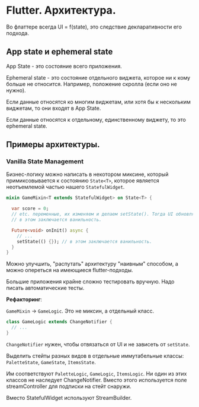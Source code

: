 # Flutter. Архитектура.

Во флаттере всегда UI = f(state), это следствие декларативности его подхода.

## App state и ephemeral state

App State - это состояние всего приложения.

Ephemeral state - это состояние отдельного виджета, которое ни к кому больше не относится. Например, положение скролла (если оно не нужно).

Если данные относятся ко многим виджетам, или хотя бы к нескольким виджетам, то они входят в App State. 

Если данные относятся к отдельному, единственному виджету, то это ephemeral state.

## Примеры архитектуры.

### Vanilla State Management

Бизнес-логику можно написать в некотором миксине, который примиксовывается к состоянию `State<T>`, которое является неотъемлемой частью нашего `StatefulWidget`.

```dart
mixin GameMixin<T extends StatefulWidget> on State<T> {

  var score = 0;
  // etc. переменные, их изменяем и делаем setState(). Тогда UI обновляется.
  // в этом заключается ванильность.

  Future<void> onInit() async {
    // ...
    setState(() {}); // в этом заключается ванильность.
  }
}
```

Можно улучшить, "распутать" архитектуру "наивным" способом, а можно опереться на имеющиеся flutter-подходы.

Большие приложения крайне сложно тестировать вручную. Надо писать автоматические тесты.

__Рефакторинг__:

`GameMixin` -> `GameLogic`. Это не миксин, а отдельный класс.

```dart
class GameLogic extends ChangeNotifier {
  // ...
}
```

`ChangeNotifier` нужен, чтобы отвязаться от UI и не зависеть от `setState`.

Выделить стейты разных видов в отдельные иммутабельные классы: `PaletteState`, `GameState`, `ItemsState`.

Им соответствуют `PaletteLogic`, `GameLogic`, `ItemsLogic`. Ни один из этих классов не наследует ChangeNotifier. Вместо этого используется поле streamController для подписки на стейт снаружи.

Вместо StatefulWidget используют StreamBuilder.

